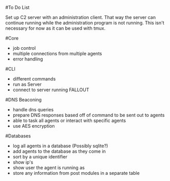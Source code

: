 #To Do List

Set up C2 server with an administration client. That way the server can continue running while the administration program is not running. This isn't necessary for now as it can be used with tmux.

#Core
- job control
- multiple connections from multiple agents
- error handling

#CLI
- different commands
- run as Server
- connect to server running FALLOUT

#DNS Beaconing
- handle dns queries
- prepare DNS responses based off of command to be sent out to agents
- able to task all agents or interact with specific agents
- use AES encryption

#Databases
- log all agents in a database (Possibly sqlite?)
- add agents to the database as they come in
- sort by a unique identifier
- show ip's
- show user the agent is running as
- store any information from post modules in a separate table
